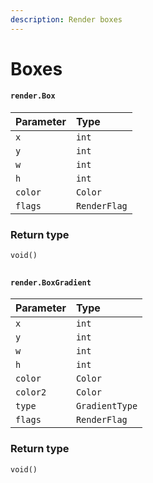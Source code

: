 ```yaml
---
description: Render boxes
---
```


# Boxes

#### `render.Box`

| Parameter | Type |
| :--- | :--- |
| `x` | `int` |
| `y` | `int` |
| `w` | `int` |
| `h` | `int` |
| `color` | `Color` |
| `flags` | `RenderFlag` |

### Return type

```text
void()
```

## 

#### `render.BoxGradient`

| Parameter | Type |
| :--- | :--- |
| `x` | `int` |
| `y` | `int` |
| `w` | `int` |
| `h` | `int` |
| `color` | `Color` |
| `color2` | `Color` |
| `type` | `GradientType` |
| `flags` | `RenderFlag` |

### Return type

```text
void()
```

